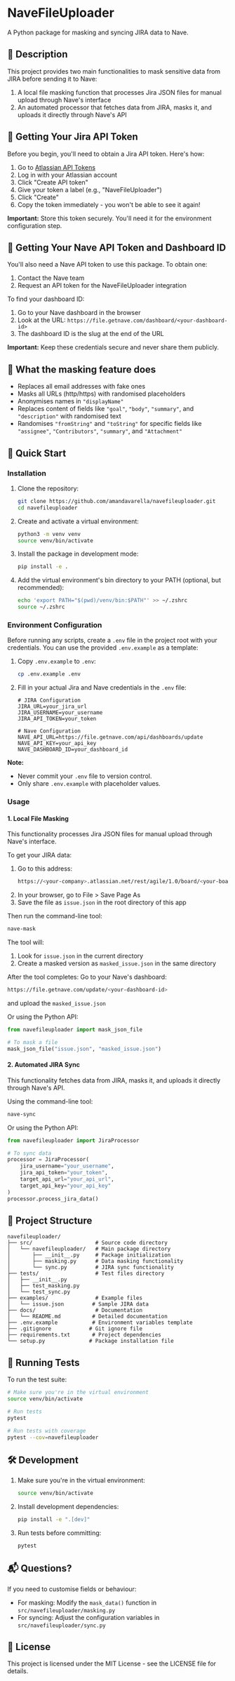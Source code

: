 # NaveFileUploader

A Python package for masking and syncing JIRA data to Nave.

## 📝 Description

This project provides two main functionalities to mask sensitive data from JIRA before sending it to Nave:

1. A local file masking function that processes Jira JSON files for manual upload through Nave's interface
2. An automated processor that fetches data from JIRA, masks it, and uploads it directly through Nave's API

## 🔑 Getting Your Jira API Token

Before you begin, you'll need to obtain a Jira API token. Here's how:

1. Go to [Atlassian API Tokens](https://id.atlassian.com/manage-profile/security/api-tokens)
2. Log in with your Atlassian account
3. Click "Create API token"
4. Give your token a label (e.g., "NaveFileUploader")
5. Click "Create"
6. Copy the token immediately - you won't be able to see it again!

**Important:** Store this token securely. You'll need it for the environment configuration step.

## 🔐 Getting Your Nave API Token and Dashboard ID

You'll also need a Nave API token to use this package. To obtain one:

1. Contact the Nave team
2. Request an API token for the NaveFileUploader integration

To find your dashboard ID:
1. Go to your Nave dashboard in the browser
2. Look at the URL: `https://file.getnave.com/dashboard/<your-dashboard-id>`
3. The dashboard ID is the slug at the end of the URL

**Important:** Keep these credentials secure and never share them publicly.

## 🔧 What the masking feature does

* Replaces all email addresses with fake ones
* Masks all URLs (http/https) with randomised placeholders
* Anonymises names in `"displayName"`
* Replaces content of fields like `"goal"`, `"body"`, `"summary"`, and `"description"` with randomised text
* Randomises `"fromString"` and `"toString"` for specific fields like `"assignee"`, `"Contributors"`, `"summary"`, and `"Attachment"`

## 🚀 Quick Start

### Installation

1. Clone the repository:
   ```bash
   git clone https://github.com/amandavarella/navefileuploader.git
   cd navefileuploader
   ```

2. Create and activate a virtual environment:
   ```bash
   python3 -m venv venv
   source venv/bin/activate
   ```

3. Install the package in development mode:
   ```bash
   pip install -e .
   ```

4. Add the virtual environment's bin directory to your PATH (optional, but recommended):
   ```bash
   echo 'export PATH="$(pwd)/venv/bin:$PATH"' >> ~/.zshrc
   source ~/.zshrc
   ```

### Environment Configuration

Before running any scripts, create a `.env` file in the project root with your credentials. You can use the provided `.env.example` as a template:

1. Copy `.env.example` to `.env`:
   ```bash
   cp .env.example .env
   ```

2. Fill in your actual Jira and Nave credentials in the `.env` file:
   ```
   # JIRA Configuration
   JIRA_URL=your_jira_url
   JIRA_USERNAME=your_username
   JIRA_API_TOKEN=your_token

   # Nave Configuration
   NAVE_API_URL=https://file.getnave.com/api/dashboards/update
   NAVE_API_KEY=your_api_key
   NAVE_DASHBOARD_ID=your_dashboard_id
   ```

**Note:**
- Never commit your `.env` file to version control.
- Only share `.env.example` with placeholder values.

### Usage

#### 1. Local File Masking

This functionality processes Jira JSON files for manual upload through Nave's interface.

To get your JIRA data:
1. Go to this address:
   ```bash
   https://<your-company>.atlassian.net/rest/agile/1.0/board/<your-board-id>/issue?expand=changelog&startAt=0&maxResults=1000
   ```
2. In your browser, go to File > Save Page As
3. Save the file as `issue.json` in the root directory of this app

Then run the command-line tool:
```bash
nave-mask
```

The tool will:
1. Look for `issue.json` in the current directory
2. Create a masked version as `masked_issue.json` in the same directory

After the tool completes:
Go to your Nave's dashboard: 
```bash
https://file.getnave.com/update/<your-dashboard-id>
```
and upload the `masked_issue.json`

Or using the Python API:
```python
from navefileuploader import mask_json_file

# To mask a file
mask_json_file("issue.json", "masked_issue.json")
```

#### 2. Automated JIRA Sync

This functionality fetches data from JIRA, masks it, and uploads it directly through Nave's API.

Using the command-line tool:
```bash
nave-sync
```

Or using the Python API:
```python
from navefileuploader import JiraProcessor

# To sync data
processor = JiraProcessor(
    jira_username="your_username",
    jira_api_token="your_token",
    target_api_url="your_api_url",
    target_api_key="your_api_key"
)
processor.process_jira_data()
```

## 📂 Project Structure

```
navefileuploader/
├── src/                    # Source code directory
│   └── navefileuploader/   # Main package directory
│       ├── __init__.py     # Package initialization
│       ├── masking.py      # Data masking functionality
│       └── sync.py         # JIRA sync functionality
├── tests/                  # Test files directory
│   ├── __init__.py
│   ├── test_masking.py
│   └── test_sync.py
├── examples/               # Example files
│   └── issue.json         # Sample JIRA data
├── docs/                   # Documentation
│   └── README.md          # Detailed documentation
├── .env.example           # Environment variables template
├── .gitignore            # Git ignore file
├── requirements.txt       # Project dependencies
└── setup.py              # Package installation file
```

## 🧪 Running Tests

To run the test suite:

```bash
# Make sure you're in the virtual environment
source venv/bin/activate

# Run tests
pytest

# Run tests with coverage
pytest --cov=navefileuploader
```

## 🛠 Development

1. Make sure you're in the virtual environment:
   ```bash
   source venv/bin/activate
   ```

2. Install development dependencies:
   ```bash
   pip install -e ".[dev]"
   ```

3. Run tests before committing:
   ```bash
   pytest
   ```

## 📬 Questions?

If you need to customise fields or behaviour:
* For masking: Modify the `mask_data()` function in `src/navefileuploader/masking.py`
* For syncing: Adjust the configuration variables in `src/navefileuploader/sync.py`

## 📄 License

This project is licensed under the MIT License - see the LICENSE file for details.

